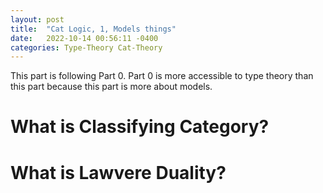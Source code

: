 ```yaml
---
layout: post
title:  "Cat Logic, 1, Models things"
date:   2022-10-14 00:56:11 -0400
categories: Type-Theory Cat-Theory
---
```

This part is following Part 0. Part 0 is more accessible to type theory than this part because this part is more about models.


# What is Classifying Category?

# What is Lawvere Duality?